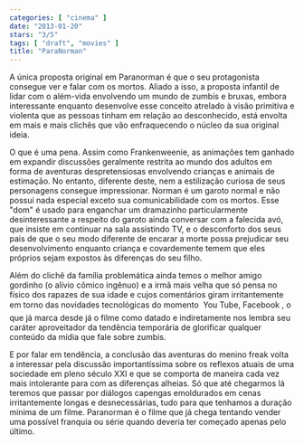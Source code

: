 ```yaml
---
categories: [ "cinema" ]
date: "2013-01-20"
stars: "3/5"
tags: [ "draft", "movies" ]
title: "ParaNorman"
---
```

A única proposta original em Paranorman é que o seu protagonista
consegue ver e falar com os mortos. Aliado a isso, a proposta infantil
de lidar com o além-vida envolvendo um mundo de zumbis e bruxas,
embora interessante enquanto desenvolve esse conceito atrelado à visão
primitiva e violenta que as pessoas tinham em relação ao desconhecido,
está envolta em mais e mais clichês que vão enfraquecendo o núcleo
da sua original ideia.

O que é uma pena. Assim como Frankenweenie, as animações tem ganhado
em expandir discussões geralmente restrita ao mundo dos adultos em
forma de aventuras despretensiosas envolvendo crianças e animais de
estimação. No entanto, diferente deste, nem a estilização curiosa de
seus personagens consegue impressionar. Norman é um garoto normal e não
possui nada especial exceto sua comunicabilidade com os mortos. Esse "dom"
é usado para enganchar um dramazinho particularmente desinteressante a
respeito do garoto ainda conversar com a falecida avó, que insiste em
continuar na sala assistindo TV, e o desconforto dos seus pais de que o
seu modo diferente de encarar a morte possa prejudicar seu desenvolvimento
enquanto criança e covardemente temem que eles próprios sejam expostos
às diferenças do seu filho.

Além do clichê da família problemática ainda temos o melhor amigo
gordinho (o alívio cômico ingênuo) e a irmã mais velha que só
pensa no físico dos rapazes de sua idade e cujos comentários giram
irritantemente em torno das novidades tecnológicas do momento 
You Tube, Facebook , o que já marca desde já o filme como datado
e indiretamente nos lembra seu caráter aproveitador da tendência
temporária de glorificar qualquer conteúdo da mídia que fale sobre
zumbis.

E por falar em tendência, a conclusão das aventuras do menino freak
volta a interessar pela discussão importantíssima sobre os reflexos
atuais de uma sociedade em pleno século XXI e que se comporta de maneira
cada vez mais intolerante para com as diferenças alheias. Só que até
chegarmos lá teremos que passar por diálogos capengas emoldurados em
cenas irritantemente longas e desnecessárias, tudo para que tenhamos
a duração mínima de um filme. Paranorman é o filme que já chega
tentando vender uma possível franquia ou série quando deveria ter
começado apenas pelo último.

